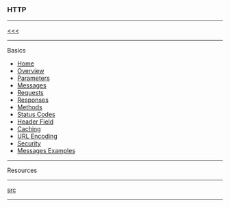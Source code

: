 
### HTTP

---

[<<<](https://github.com/ttltrk/PRG/blob/master/MANUALS.MD)

---

Basics

* <a href="">Home</a>
* <a href="">Overview</a>
* <a href="">Parameters</a>
* <a href="">Messages</a>
* <a href="">Requests</a>
* <a href="">Responses</a>
* <a href="">Methods</a>
* <a href="">Status Codes</a>
* <a href="">Header Field</a>
* <a href="">Caching</a>
* <a href="">URL Encoding</a>
* <a href="">Security</a>
* <a href="">Messages Examples</a>

---

Resources

---

[src](https://www.tutorialspoint.com/http/index.htm)

---
